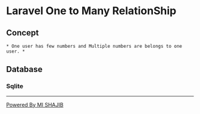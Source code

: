 # Laravel One to Many RelationShip
 ## Concept
    * One user has few numbers and Multiple numbers are belongs to one user. *
 ## Database
   ### Sqlite
   
---
[Powered By MI SHAJIB](https://mishajib.com/)
